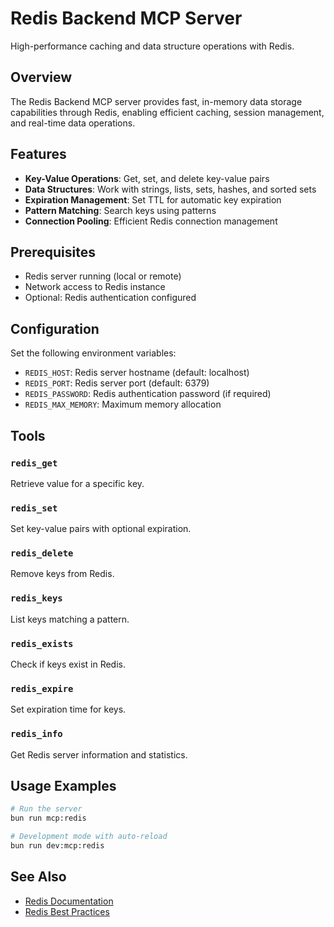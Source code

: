 # Redis Backend MCP Server

High-performance caching and data structure operations with Redis.

## Overview

The Redis Backend MCP server provides fast, in-memory data storage capabilities
through Redis, enabling efficient caching, session management, and real-time
data operations.

## Features

- **Key-Value Operations**: Get, set, and delete key-value pairs
- **Data Structures**: Work with strings, lists, sets, hashes, and sorted sets
- **Expiration Management**: Set TTL for automatic key expiration
- **Pattern Matching**: Search keys using patterns
- **Connection Pooling**: Efficient Redis connection management

## Prerequisites

- Redis server running (local or remote)
- Network access to Redis instance
- Optional: Redis authentication configured

## Configuration

Set the following environment variables:

- `REDIS_HOST`: Redis server hostname (default: localhost)
- `REDIS_PORT`: Redis server port (default: 6379)
- `REDIS_PASSWORD`: Redis authentication password (if required)
- `REDIS_MAX_MEMORY`: Maximum memory allocation

## Tools

### `redis_get`

Retrieve value for a specific key.

### `redis_set`

Set key-value pairs with optional expiration.

### `redis_delete`

Remove keys from Redis.

### `redis_keys`

List keys matching a pattern.

### `redis_exists`

Check if keys exist in Redis.

### `redis_expire`

Set expiration time for keys.

### `redis_info`

Get Redis server information and statistics.

## Usage Examples

```bash
# Run the server
bun run mcp:redis

# Development mode with auto-reload
bun run dev:mcp:redis
```

## See Also

- [Redis Documentation](https://redis.io/docs/)
- [Redis Best Practices](https://redis.io/docs/manual/)
